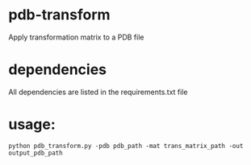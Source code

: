 # pdb-transform
Apply transformation matrix to a PDB file

# dependencies
All dependencies are listed in the requirements.txt file

# usage:
`python pdb_transform.py -pdb pdb_path -mat trans_matrix_path -out output_pdb_path`
